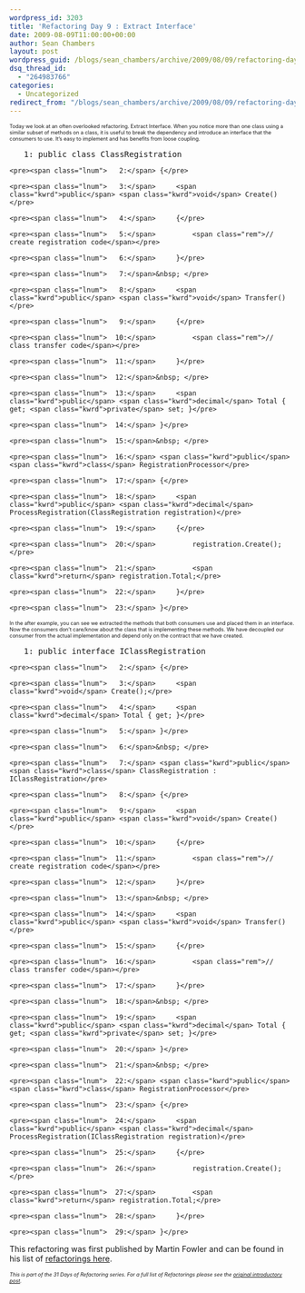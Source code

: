 ```yaml
---
wordpress_id: 3203
title: 'Refactoring Day 9 : Extract Interface'
date: 2009-08-09T11:00:00+00:00
author: Sean Chambers
layout: post
wordpress_guid: /blogs/sean_chambers/archive/2009/08/09/refactoring-day-9-extract-interface.aspx
dsq_thread_id:
  - "264983766"
categories:
  - Uncategorized
redirect_from: "/blogs/sean_chambers/archive/2009/08/09/refactoring-day-9-extract-interface.aspx/"
---
```

<span style="font-size: xx-small">Today we look at an often overlooked refactoring. Extract Interface. When you notice more than one class using a similar subset of methods on a class, it is useful to break the dependency and introduce an interface that the consumers to use. It&rsquo;s easy to implement and has benefits from loose coupling.</span>

<div class="csharpcode-wrapper">
  <div class="csharpcode">
    <pre><span class="lnum">   1:</span> <span class="kwrd">public</span> <span class="kwrd">class</span> ClassRegistration</pre>
    
    <pre><span class="lnum">   2:</span> {</pre>
    
    <pre><span class="lnum">   3:</span>     <span class="kwrd">public</span> <span class="kwrd">void</span> Create()</pre>
    
    <pre><span class="lnum">   4:</span>     {</pre>
    
    <pre><span class="lnum">   5:</span>         <span class="rem">// create registration code</span></pre>
    
    <pre><span class="lnum">   6:</span>     }</pre>
    
    <pre><span class="lnum">   7:</span>&nbsp; </pre>
    
    <pre><span class="lnum">   8:</span>     <span class="kwrd">public</span> <span class="kwrd">void</span> Transfer()</pre>
    
    <pre><span class="lnum">   9:</span>     {</pre>
    
    <pre><span class="lnum">  10:</span>         <span class="rem">// class transfer code</span></pre>
    
    <pre><span class="lnum">  11:</span>     }</pre>
    
    <pre><span class="lnum">  12:</span>&nbsp; </pre>
    
    <pre><span class="lnum">  13:</span>     <span class="kwrd">public</span> <span class="kwrd">decimal</span> Total { get; <span class="kwrd">private</span> set; }</pre>
    
    <pre><span class="lnum">  14:</span> }</pre>
    
    <pre><span class="lnum">  15:</span>&nbsp; </pre>
    
    <pre><span class="lnum">  16:</span> <span class="kwrd">public</span> <span class="kwrd">class</span> RegistrationProcessor</pre>
    
    <pre><span class="lnum">  17:</span> {</pre>
    
    <pre><span class="lnum">  18:</span>     <span class="kwrd">public</span> <span class="kwrd">decimal</span> ProcessRegistration(ClassRegistration registration)</pre>
    
    <pre><span class="lnum">  19:</span>     {</pre>
    
    <pre><span class="lnum">  20:</span>         registration.Create();</pre>
    
    <pre><span class="lnum">  21:</span>         <span class="kwrd">return</span> registration.Total;</pre>
    
    <pre><span class="lnum">  22:</span>     }</pre>
    
    <pre><span class="lnum">  23:</span> }</pre>
  </div>
</div>

<span style="font-size: xx-small">In the after example, you can see we extracted the methods that both consumers use and placed them in an interface. Now the consumers don&rsquo;t care/know about the class that is implementing these methods. We have decoupled our consumer from the actual implementation and depend only on the contract that we have created.</span>

<div class="csharpcode-wrapper">
  <div class="csharpcode">
    <pre><span class="lnum">   1:</span> <span class="kwrd">public</span> <span class="kwrd">interface</span> IClassRegistration</pre>
    
    <pre><span class="lnum">   2:</span> {</pre>
    
    <pre><span class="lnum">   3:</span>     <span class="kwrd">void</span> Create();</pre>
    
    <pre><span class="lnum">   4:</span>     <span class="kwrd">decimal</span> Total { get; }</pre>
    
    <pre><span class="lnum">   5:</span> }</pre>
    
    <pre><span class="lnum">   6:</span>&nbsp; </pre>
    
    <pre><span class="lnum">   7:</span> <span class="kwrd">public</span> <span class="kwrd">class</span> ClassRegistration : IClassRegistration</pre>
    
    <pre><span class="lnum">   8:</span> {</pre>
    
    <pre><span class="lnum">   9:</span>     <span class="kwrd">public</span> <span class="kwrd">void</span> Create()</pre>
    
    <pre><span class="lnum">  10:</span>     {</pre>
    
    <pre><span class="lnum">  11:</span>         <span class="rem">// create registration code</span></pre>
    
    <pre><span class="lnum">  12:</span>     }</pre>
    
    <pre><span class="lnum">  13:</span>&nbsp; </pre>
    
    <pre><span class="lnum">  14:</span>     <span class="kwrd">public</span> <span class="kwrd">void</span> Transfer()</pre>
    
    <pre><span class="lnum">  15:</span>     {</pre>
    
    <pre><span class="lnum">  16:</span>         <span class="rem">// class transfer code</span></pre>
    
    <pre><span class="lnum">  17:</span>     }</pre>
    
    <pre><span class="lnum">  18:</span>&nbsp; </pre>
    
    <pre><span class="lnum">  19:</span>     <span class="kwrd">public</span> <span class="kwrd">decimal</span> Total { get; <span class="kwrd">private</span> set; }</pre>
    
    <pre><span class="lnum">  20:</span> }</pre>
    
    <pre><span class="lnum">  21:</span>&nbsp; </pre>
    
    <pre><span class="lnum">  22:</span> <span class="kwrd">public</span> <span class="kwrd">class</span> RegistrationProcessor</pre>
    
    <pre><span class="lnum">  23:</span> {</pre>
    
    <pre><span class="lnum">  24:</span>     <span class="kwrd">public</span> <span class="kwrd">decimal</span> ProcessRegistration(IClassRegistration registration)</pre>
    
    <pre><span class="lnum">  25:</span>     {</pre>
    
    <pre><span class="lnum">  26:</span>         registration.Create();</pre>
    
    <pre><span class="lnum">  27:</span>         <span class="kwrd">return</span> registration.Total;</pre>
    
    <pre><span class="lnum">  28:</span>     }</pre>
    
    <pre><span class="lnum">  29:</span> }</pre>
  </div>
</div>

This refactoring was first published by Martin Fowler and can be found in his list of [refactorings here](http://refactoring.com/catalog/extractInterface.html).

_<span style="font-size: xx-small">This is part of the 31 Days of Refactoring series. For a full list of Refactorings please see the <a href="/blogs/sean_chambers/archive/2009/08/01/31-days-of-refactoring.aspx" target="_blank">original introductory post</a>.</span>_